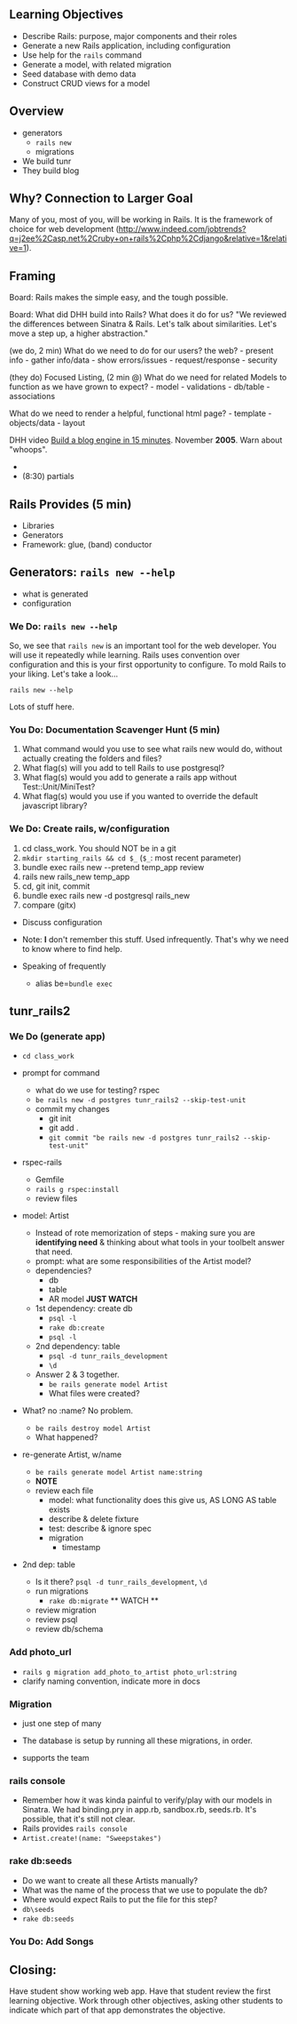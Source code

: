 ## Learning Objectives

- Describe Rails: purpose, major components and their roles
- Generate a new Rails application, including configuration
- Use help for the `rails` command
- Generate a model, with related migration
- Seed database with demo data
- Construct CRUD views for a model

## Overview

- generators
  - `rails new`
  - migrations
- We build tunr
- They build blog

## Why? Connection to Larger Goal

Many of you, most of you, will be working in Rails.  It is the framework of choice for web development (http://www.indeed.com/jobtrends?q=j2ee%2Casp.net%2Cruby+on+rails%2Cphp%2Cdjango&relative=1&relative=1).

## Framing

Board: Rails makes the simple easy, and the tough possible.


Board: What did DHH build into Rails?  What does it do for us?
  "We reviewed the differences between Sinatra & Rails.  Let's talk about similarities.  Let's move a step up, a higher abstraction."

  (we do, 2 min) What do we need to do for our users? the web?
    - present info
    - gather info/data
    - show errors/issues
    - request/response
    - security

  (they do) Focused Listing,  (2 min @)
  What do we need for related Models to function as we have grown to expect?
    - model
    - validations
    - db/table
    - associations

  What do we need to render a helpful, functional html page?
    - template
    - objects/data
    - layout

DHH video [Build a blog engine in 15 minutes](https://www.youtube.com/watch?v=Gzj723LkRJY).  November **2005**.  Warn about "whoops".

-
- (8:30) partials


## Rails Provides (5 min)

- Libraries
- Generators
- Framework: glue, (band) conductor


## Generators: `rails new --help`
 - what is generated
 - configuration

### We Do: `rails new --help`

So, we see that `rails new` is an important tool for the web developer.  You will use it repeatedly while learning.  Rails uses convention over configuration and this is your first opportunity  to configure.  To mold Rails to your liking.  Let's take a look...

`rails new --help`

Lots of stuff here.


### You Do: Documentation Scavenger Hunt (5 min)

1. What command would you use to see what rails new would do, without actually creating the folders and files?
1. What flag(s) will you add to tell Rails to use postgresql?
1. What flag(s) would you add to generate a rails app without Test::Unit/MiniTest?
1. What flag(s) would you use if you wanted to override the default javascript library?


### We Do: Create rails, w/configuration

1. cd class_work.  You should NOT be in a git
1. `mkdir starting_rails && cd $_`  (`$_`: most recent parameter)
1. bundle exec rails new --pretend temp_app
review
1. rails new rails_new temp_app
1. cd, git init, commit
1. bundle exec rails new -d postgresql rails_new
1. compare (gitx)

- Discuss configuration
- Note: **I** don't remember this stuff.  Used infrequently.  That's why we need to know where to find help.

- Speaking of frequently
  - alias be=`bundle exec`

## tunr_rails2

### We Do (generate app)


- `cd class_work`
- prompt for command
  - what do we use for testing? rspec
  - `be rails new -d postgres tunr_rails2 --skip-test-unit`
  - commit my changes
    - git init
    - git add .
    - `git commit "be rails new -d postgres tunr_rails2 --skip-test-unit"`
- rspec-rails
  - Gemfile
  - `rails g rspec:install`
  - review files
- model: Artist
  - Instead of rote memorization of steps - making sure you are **identifying need** & thinking about what tools in your toolbelt answer that need.
  - prompt: what are some responsibilities of the Artist model?
  - dependencies?
    - db
    - table
    - AR model
  **JUST WATCH**
  - 1st dependency: create db
    - `psql -l`
    - `rake db:create`
    - `psql -l`
  - 2nd dependency: table
    - `psql -d tunr_rails_development`
    - `\d`
  - Answer 2 & 3 together.
    - `be rails generate model Artist`
    - What files were created?
- What? no :name?  No problem.
  - `be rails destroy model Artist`
  - What happened?
- re-generate Artist, w/name
  - `be rails generate model Artist name:string`
  - **NOTE**
  - review each file
    - model: what functionality does this give us, AS LONG AS table exists
    - describe & delete fixture
    - test: describe & ignore spec
    - migration
      - timestamp

- 2nd dep: table
  - Is it there? `psql -d tunr_rails_development`, `\d`
  - run migrations
    - `rake db:migrate`
  ** WATCH **
  - review migration
  - review psql
  - review db/schema

### Add photo_url

- `rails g migration add_photo_to_artist photo_url:string`
- clarify naming convention, indicate more in docs

### Migration
  - just one step of many
  - The database is setup by running all these migrations, in order.

  - supports the team



### rails console

- Remember how it was kinda painful to verify/play with our models in Sinatra.  We had binding.pry in app.rb, sandbox.rb, seeds.rb.  It's possible, that it's still not clear.
- Rails provides `rails console`
- `Artist.create!(name: "Sweepstakes")`


### rake db:seeds
- Do we want to create all these Artists manually?  
- What was the name of the process that we use to populate the db?
- Where would expect Rails to put the file for this step?
- `db\seeds`
- `rake db:seeds`

### You Do: Add Songs



## Closing:

Have student show working web app.  Have that student review the first learning objective.  Work through other objectives, asking other students to indicate which part of that app demonstrates the objective.

